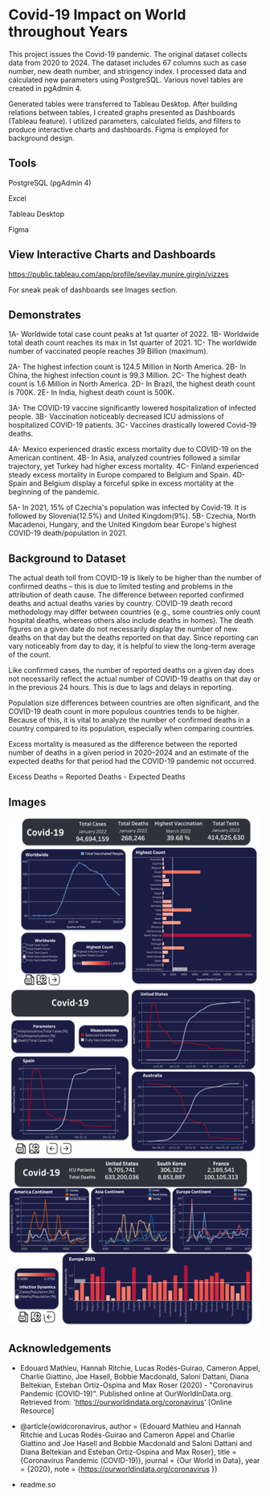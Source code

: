 
# Covid-19 Impact on World throughout Years

This project issues the Covid-19 pandemic. The original dataset collects data from 2020 to 2024. The dataset includes 67 columns such as case number, new death number, and stringency index. I processed data and calculated new parameters using PostgreSQL. Various novel tables are created in pgAdmin 4. 

Generated tables were transferred to Tableau Desktop. After building relations between tables, I created graphs presented as Dashboards (Tableau feature). I utilized parameters, calculated fields, and filters to produce interactive charts and dashboards. Figma is employed for background design. 


## Tools
PostgreSQL (pgAdmin 4) 

Excel

Tableau Desktop

Figma
## View Interactive Charts and Dashboards

https://public.tableau.com/app/profile/sevilay.munire.girgin/vizzes

For sneak peak of dashboards see Images section.
## Demonstrates

1A- Worldwide total case count peaks at 1st quarter of 2022.
1B- Worldwide total death count reaches its max in 1st quarter of 2021.
1C- The worldwide number of vaccinated people reaches 39 Billion (maximum).

2A- The highest infection count is 124.5 Million in North America.
2B- In China, the highest infection count is 99.3 Million.
2C- The highest death count is 1.6 Million in North America.
2D- In Brazil, the highest death count is 700K.
2E- In India, highest death count is 500K.

3A- The COVID-19 vaccine significantly lowered hospitalization of infected people.
3B- Vaccination noticeably decreased ICU admissions of hospitalized COVID-19 patients.
3C- Vaccines drastically lowered Covid-19 deaths.

4A- Mexico experienced drastic excess mortality due to COVID-19 on the American continent.
4B- In Asia, analyzed countries followed a similar trajectory, yet Turkey had higher excess mortality. 
4C- Finland experienced steady excess mortality in Europe compared to Belgium and Spain.
4D- Spain and Belgium display a forceful spike in excess mortality at the beginning of the pandemic. 

5A- In 2021, 15% of Czechia's population was infected by Covid-19. It is followed by Slovenia(12.5%) and United Kingdom(9%). 
5B- Czechia, North Macadenoi, Hungary, and the United Kingdom bear Europe's highest COVID-19 death/population in 2021.

## Background to Dataset

The actual death toll from COVID-19 is likely to be higher than the number of confirmed deaths – this is due to limited testing and problems in the attribution of death cause. The difference between reported confirmed deaths and actual deaths varies by country.
COVID-19 death record methodology may differ between countries (e.g., some countries only count hospital deaths, whereas others also include deaths in homes).
The death figures on a given date do not necessarily display the number of new deaths on that day but the deaths reported on that day. Since reporting can vary noticeably from day to day, it is helpful to view the long-term average of the count.

Like confirmed cases, the number of reported deaths on a given day does not necessarily reflect the actual number of COVID-19 deaths on that day or in the previous 24 hours. This is due to lags and delays in reporting.

Population size differences between countries are often significant, and the COVID-19 death count in more populous countries tends to be higher. Because of this, it is vital to analyze the number of confirmed deaths in a country compared to its population, especially when comparing countries.

Excess mortality is measured as the difference between the reported number of deaths in a given period in 2020–2024 and an estimate of the expected deaths for that period had the COVID-19 pandemic not occurred.

Excess Deaths = Reported Deaths - Expected Deaths


## Images

![Dashboard 1 Image](./Dashboard-Images/Dashboard_1.png)
![Dashboard 2 Image](./Dashboard-Images/Dashboard_2.png)
![Dashboard 3 Image](./Dashboard-Images/Dashboard_3.png)

## Acknowledgements

 - Edouard Mathieu, Hannah Ritchie, Lucas Rodés-Guirao, Cameron Appel, Charlie Giattino, Joe Hasell, Bobbie Macdonald, Saloni Dattani, Diana Beltekian, Esteban Ortiz-Ospina and Max Roser (2020) - "Coronavirus Pandemic (COVID-19)". Published online at OurWorldInData.org. Retrieved from: 'https://ourworldindata.org/coronavirus' [Online Resource]

 - @article{owidcoronavirus,
    author = {Edouard Mathieu and Hannah Ritchie and Lucas Rodés-Guirao and Cameron Appel and Charlie Giattino and Joe Hasell and Bobbie Macdonald and Saloni Dattani and Diana Beltekian and Esteban Ortiz-Ospina and Max Roser},
    title = {Coronavirus Pandemic (COVID-19)},
    journal = {Our World in Data},
    year = {2020},
    note = {https://ourworldindata.org/coronavirus }}

- readme.so